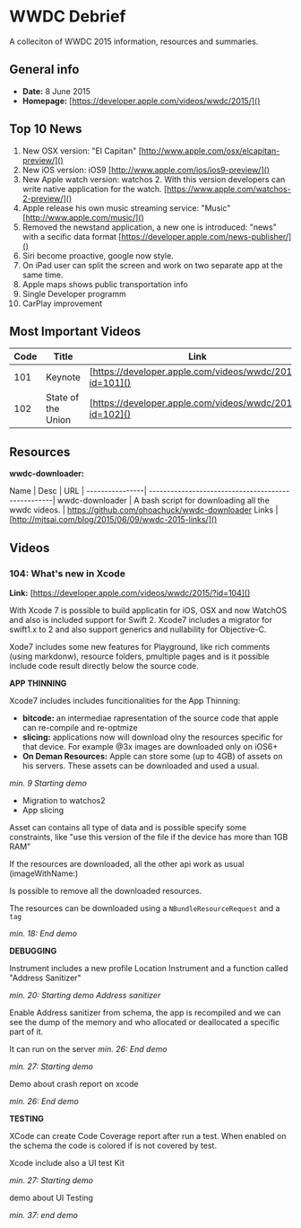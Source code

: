 # WWDC Debrief

A colleciton of WWDC 2015 information, resources and summaries.


## General info

- **Date:** 8 June 2015
- **Homepage:** [https://developer.apple.com/videos/wwdc/2015/]()

## Top 10 News
1. New OSX version: "El Capitan" [http://www.apple.com/osx/elcapitan-preview/]()
2. New iOS version: iOS9 [http://www.apple.com/ios/ios9-preview/]()
3. New Apple watch version: watchos 2. With this version developers can write native application for the watch. [https://www.apple.com/watchos-2-preview/]()
4. Apple release his own music streaming service: "Music"  [http://www.apple.com/music/]()
5. Removed the newstand application, a new one is introduced: "news" with a secific data format [https://developer.apple.com/news-publisher/]()
6. Siri become proactive, google now style. 
7. On iPad user can split the screen and work on two separate app at the same time.
8. Apple maps shows public transportation info
9. Single Developer programm
10. CarPlay improvement

## Most Important Videos

Code  | Title           | Link
----- | --------------- | ---------------- |
101   | Keynote         | [https://developer.apple.com/videos/wwdc/2015/?id=101]()
102   | State of the Union | [https://developer.apple.com/videos/wwdc/2015/?id=102]()






## Resources

**wwdc-downloader:**

Name            | Desc                                               | URL | 
----------------| ---------------------------------------------------|
wwdc-downloader | A bash script for downloading all the wwdc videos. | https://github.com/ohoachuck/wwdc-downloader
Links | [http://mjtsai.com/blog/2015/06/09/wwdc-2015-links/]()








## Videos

### 104: What's new in Xcode

**Link:** [https://developer.apple.com/videos/wwdc/2015/?id=104]()


With Xcode 7 is possible to build applicatin for iOS, OSX and now WatchOS and also is included support for Swift 2.
Xcode7 includes a migrator for swift1.x to 2 and also support generics and nullability for Objective-C.

Xode7 includes some new features for Playground, like rich comments (using markdonw), resource folders, pmultiple pages and is it possible include code result directly below the source code.

**APP THINNING**

Xcode7 includes includes funcitionalities for the App Thinning:

* **bitcode:** an intermediae rapresentation of the source code that apple can re-compile and re-optmize
* **slicing:** applications now will download olny the resources specific for that device. For example @3x images are downloaded only on iOS6+
* **On Deman Resources:** Apple can store some (up to 4GB) of assets on his servers. These assets can be downloaded and used a usual.

*min. 9 Starting demo*

* Migration to watchos2
* App slicing

Asset can contains all type of data and is possible specify some constraints, like "use this version of the file if the device has more than 1GB RAM"

If the resources are downloaded, all the other api work as usual (imageWithName:)

Is possible to remove all the downloaded resources.

The resources can be downloaded using a `NBundleResourceRequest` and a `tag`

*min. 18: End demo*

**DEBUGGING**

Instrument includes a new profile Location Instrument  and a function called "Address Sanitizer"

*min. 20: Starting demo Address sanitizer*

Enable Address sanitizer from schema, the app is recompiled and we can see the dump of the memory and who allocated or deallocated a specific part of it.


It can run on the server
*min. 26: End demo*



*min. 27: Starting demo*

Demo about crash report on xcode

*min. 26: End demo*


**TESTING**

XCode can create Code Coverage report after run a test. When enabled on the schema the code is colored if is not covered by test.

Xcode include also a UI test Kit

*min. 27: Starting demo*

demo about UI Testing 

*min. 37: end demo*









